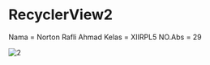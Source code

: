# RecyclerView2

Nama = Norton Rafli Ahmad 
Kelas = XIIRPL5
NO.Abs = 29


![2](https://cloud.githubusercontent.com/assets/14921998/20334698/c88bdca6-abee-11e6-958c-1a33721de7b4.PNG)
